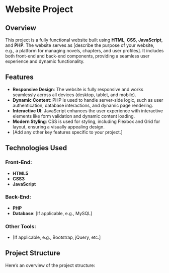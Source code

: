 # Website Project

## Overview
This project is a fully functional website built using **HTML**, **CSS**, **JavaScript**, and **PHP**. The website serves as [describe the purpose of your website, e.g., a platform for managing novels, chapters, and user profiles]. It includes both front-end and back-end components, providing a seamless user experience and dynamic functionality.

## Features
- **Responsive Design**: The website is fully responsive and works seamlessly across all devices (desktop, tablet, and mobile).
- **Dynamic Content**: PHP is used to handle server-side logic, such as user authentication, database interactions, and dynamic page rendering.
- **Interactive UI**: JavaScript enhances the user experience with interactive elements like form validation and dynamic content loading.
- **Modern Styling**: CSS is used for styling, including Flexbox and Grid for layout, ensuring a visually appealing design.
- [Add any other key features specific to your project.]

## Technologies Used
### Front-End:
- **HTML5**
- **CSS3**
- **JavaScript**

### Back-End:
- **PHP**
- **Database**: [If applicable, e.g., MySQL]

### Other Tools:
- [If applicable, e.g., Bootstrap, jQuery, etc.]

## Project Structure
Here’s an overview of the project structure:

